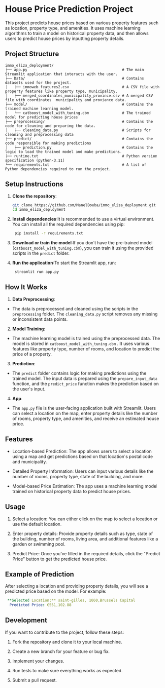 # House Price Prediction Project

This project predicts house prices based on various property features such as location, property type, and amenities. It uses machine learning algorithms to train a model on historical property data, and then allows users to predict house prices by inputting property details.

## Project Structure
```plaintext
immo_eliza_deployment/
├── app.py                                           # The main Streamlit application that interacts with the user. 
├── Data/                                            # Contains datasets used for the project.
│   ├── immoweb_features2.csv                        # A CSV file with property features like property type, municipality.
│   ├── merged_coordinates_municipality_province.csv # A merged CSV file with coordinates  municipality and proviance data.
├── model/                                           # Contains the trained machine learning model.
│   └── catboost_model_with_tuning.cbm               # The trained model for predicting house prices
├── preprocessing/                                   # Contains the code for cleaning and preparing the data.
│   ├── cleaning_data.py                             # Scripts for cleaning and preprocessing data
├── predict/                                         # Contains the code responsible for making predictions
│   ├── prediction.py                                # Contains the logic to load the trained model and make predictions.
├── runtime.txt                                      # Python version specification (python-3.11)
└── requirements.txt                                 # A list of Python dependencies required to run the project.
```
## Setup Instructions

1. **Clone the repository**:
   ```bash
   git clone https://github.com/ManelBouba/immo_eliza_deployment.git
   cd immo_eliza_deployment
   ```
2. **Install dependencies**:It is recommended to use a virtual environment. You can install all the required dependencies using pip:
   ```bash
    pip install -r requirements.txt
    ```
3. **Download or train the model**:If you don't have the pre-trained model (`catboost_model_with_tuning.cbm`), you can train it using the provided scripts in the `predict` folder.

4. **Run the application**:To start the Streamlit app, run:
   ```bash
    streamlit run app.py
    ```
## How It Works
1. **Data Preprocessing**:

- The data is preprocessed and cleaned using the scripts in the `preprocessing` folder. The `cleaning_data.py` script removes any missing or inconsistent data points.

2. **Model Training**:

- The machine learning model is trained using the preprocessed data. The model is stored in `catboost_model_with_tuning.cbm`  . It uses various features like property type, number of rooms, and location to predict the price of a property.

3. **Prediction**:

- The `predict` folder contains logic for making predictions using the trained model. The input data is prepared using the `prepare_input_data` function, and the `predict_price` function makes the prediction based on the user's input.

4. **App**:

- The `app.py` file is the user-facing application built with Streamlit. Users can select a location on the map, enter property details like the number of rooms, property type, and amenities, and receive an estimated house price.

## Features

- Location-based Prediction: The app allows users to select a location using a map and get predictions based on that location's postal code and municipality.
  
- Detailed Property Information: Users can input various details like the number of rooms, property type, state of the building, and more.
  
- Model-based Price Estimation: The app uses a machine learning model trained on historical property data to predict house prices.

## Usage
1. Select a location: You can either click on the map to select a location or use the default location.
   
2. Enter property details: Provide property details such as type, state of the building, number of rooms, living area, and additional features like a garden or swimming pool.
   
3. Predict Price: Once you've filled in the required details, click the "Predict Price" button to get the predicted house price.
   
## Example of Prediction

After selecting a location and providing property details, you will see a predicted price based on the model. For example:
   ```yaml
    **Selected Location:** saint-gilles, 1060,Brussels Capital
     Predicted Price: €551,102.88
   ```

## Development

If you want to contribute to the project, follow these steps:

1. Fork the repository and clone it to your local machine.

2. Create a new branch for your feature or bug fix.
   
3. Implement your changes.
   
4. Run tests to make sure everything works as expected.
   
5. Submit a pull request.
